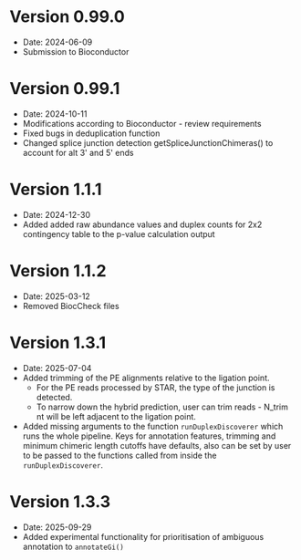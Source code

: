 # Version  0.99.0 
- Date: 2024-06-09
- Submission to Bioconductor

# Version  0.99.1
- Date: 2024-10-11
- Modifications according to Bioconductor - review requirements
- Fixed bugs in deduplication function
- Changed splice junction detection getSpliceJunctionChimeras() to account for 
alt 3' and 5' ends

# Version  1.1.1
- Date: 2024-12-30
- Added added raw abundance values and duplex counts for 2x2 contingency table to the p-value calculation output

# Version  1.1.2
- Date: 2025-03-12
- Removed BiocCheck files 

# Version  1.3.1
- Date: 2025-07-04
- Added trimming of the PE alignments relative to the ligation point. 
    - For the PE reads processed by STAR, the type of the junction is detected. 
    - To narrow down the hybrid prediction, user can trim reads - N_trim nt will be left adjacent to the ligation point.
- Added missing arguments to the function `runDuplexDiscoverer` which runs the whole pipeline. 
  Keys for annotation features, trimming and minimum chimeric length cutoffs have defaults, also can be set by user 
  to be passed to the functions called from inside the `runDuplexDiscoverer`.

# Version  1.3.3
- Date: 2025-09-29
- Added experimental functionality for prioritisation of ambiguous annotation 
  to `annotateGi()` 

